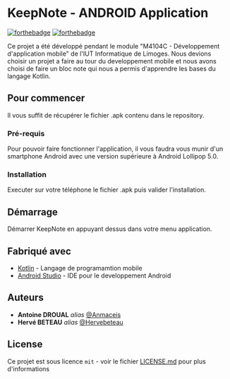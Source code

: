 # KeepNote - ANDROID Application

[![forthebadge](http://forthebadge.com/images/badges/built-with-love.svg)](http://forthebadge.com)  [![forthebadge](https://forthebadge.com/images/badges/made-with-java.svg)](https://forthebadge.com)

Ce projet a été développé pendant le module "M4104C - Développement d'application mobile" de l'IUT Informatique de Limoges. Nous devions choisir un projet a faire au tour du developpement mobile et nous avons choisi de faire un bloc note qui nous a permis d'apprendre les bases du langage Kotlin.

## Pour commencer

Il vous suffit de récupérer le fichier .apk contenu dans le repository.

### Pré-requis

Pour pouvoir faire fonctionner l'application, il vous faudra vous munir d'un smartphone Android avec une version supérieure à Android Lollipop 5.0.

### Installation

Executer sur votre téléphone le fichier .apk puis valider l'installation.

## Démarrage

Démarrer KeepNote en appuyant dessus dans votre menu application.

## Fabriqué avec

* [Kotlin](https://kotlinlang.org/) - Langage de programamtion mobile
* [Android Studio](https://developer.android.com/studio/features) - IDE pour le developpement Android

## Auteurs
* **Antoine DROUAL** _alias_ [@Anmaceis](https://github.com/Anmaceis)
* **Hervé BETEAU** _alias_ [@Hervebeteau](https://github.com/Hervebeteau)

## License

Ce projet est sous licence ``mit`` - voir le fichier [LICENSE.md](LICENSE.md) pour plus d'informations

